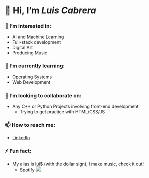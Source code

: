 # 👋 Hi, I’m *Luis Cabrera*

### 👀 I’m interested in:
- AI and Machine Learning
- Full-stack development
- Digital Art
- Producing Music
### 🌱 I’m currently learning:
- Operating Systems
- Web Development
### 💞️ I’m looking to collaborate on:  
- Any C++ or Python Projects involving front-end development
  - Trying to get practice with HTML/CSS/JS
### 📫 How to reach me:
- [LinkedIn](linkedin.com/in/lcabrera3)
### ⚡ Fun fact:
- My alias is lui$ (with the dollar sign), I make music, check it out!
  - [Spotify](https://open.spotify.com/artist/0vPpGJr7ZftIAq9XhpdR5q)
![](https://is1-ssl.mzstatic.com/image/thumb/Music115/v4/88/a4/b9/88a4b93b-e77f-37a0-e939-e83bca967085/pr_source.png/1200x630cw.png)

<!---
luiswtheds/luiswtheds is a ✨ special ✨ repository because its `README.md` (this file) appears on your GitHub profile.
You can click the Preview link to take a look at your changes.
--->
